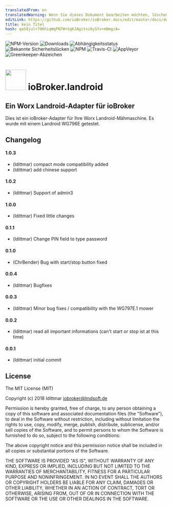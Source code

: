 ```yaml
---
translatedFrom: en
translatedWarning: Wenn Sie dieses Dokument bearbeiten möchten, löschen Sie bitte das Feld "translationsFrom". Andernfalls wird dieses Dokument automatisch erneut übersetzt
editLink: https://github.com/ioBroker/ioBroker.docs/edit/master/docs/de/adapterref/iobroker.landroid/README.md
title: kein Titel
hash: qaS8jul+706hiqWqPN7W+SgKJAgitxi6ySYv+mNmgiA=
---
```

![NPM-Version](http://img.shields.io/npm/v/iobroker.landroid.svg)
![Downloads](https://img.shields.io/npm/dm/iobroker.landroid.svg)
![Abhängigkeitsstatus](https://img.shields.io/david/iobroker-community-adapters/iobroker.landroid.svg)
![Bekannte Sicherheitslücken](https://snyk.io/test/github/iobroker-community-adapters/ioBroker.landroid/badge.svg)
![NPM](https://nodei.co/npm/iobroker.landroid.png?downloads=true)
![Travis-CI](http://img.shields.io/travis/iobroker-community-adapters/ioBroker.landroid/master.svg)
![AppVeyor](https://ci.appveyor.com/api/projects/status/github/iobroker-community-adapters/ioBroker.landroid?branch=master&svg=true)
![Greenkeeper-Abzeichen](https://badges.greenkeeper.io/iobroker-community-adapters/ioBroker.landroid.svg)

<h1><img src="https://raw.githubusercontent.com/iobroker-community-adapters/ioBroker.landroid/master/admin/landroid.png" width="64"/> ioBroker.landroid </h1>

## Ein Worx Landroid-Adapter für ioBroker
Dies ist ein ioBroker-Adapter für Ihre Worx Landroid-Mähmaschine. Es wurde mit einem Landroid WG796E getestet.

## Changelog

#### 1.0.3
* (ldittmar) compact mode compatibility added
* (ldittmar) add chinese support

#### 1.0.2
* (ldittmar) Support of admin3

#### 1.0.0
* (ldittmar) Fixed little changes

#### 0.1.1
* (ldittmar) Change PIN field to type password

#### 0.1.0
* (ChrBender) Bug with start/stop button fixed

#### 0.0.4
* (ldittmar) Bugfixes

#### 0.0.3
* (ldittmar) Minor bug fixes / compatibility with the WG797E.1 mower

#### 0.0.2
* (ldittmar) read all important informations (can't start or stop ist at this time)

#### 0.0.1
* (ldittmar) initial commit

## License
The MIT License (MIT)

Copyright (c) 2018 ldittmar <iobroker@lmdsoft.de>

Permission is hereby granted, free of charge, to any person obtaining a copy
of this software and associated documentation files (the "Software"), to deal
in the Software without restriction, including without limitation the rights
to use, copy, modify, merge, publish, distribute, sublicense, and/or sell
copies of the Software, and to permit persons to whom the Software is
furnished to do so, subject to the following conditions:

The above copyright notice and this permission notice shall be included in
all copies or substantial portions of the Software.

THE SOFTWARE IS PROVIDED "AS IS", WITHOUT WARRANTY OF ANY KIND, EXPRESS OR
IMPLIED, INCLUDING BUT NOT LIMITED TO THE WARRANTIES OF MERCHANTABILITY,
FITNESS FOR A PARTICULAR PURPOSE AND NONINFRINGEMENT. IN NO EVENT SHALL THE
AUTHORS OR COPYRIGHT HOLDERS BE LIABLE FOR ANY CLAIM, DAMAGES OR OTHER
LIABILITY, WHETHER IN AN ACTION OF CONTRACT, TORT OR OTHERWISE, ARISING FROM,
OUT OF OR IN CONNECTION WITH THE SOFTWARE OR THE USE OR OTHER DEALINGS IN
THE SOFTWARE.